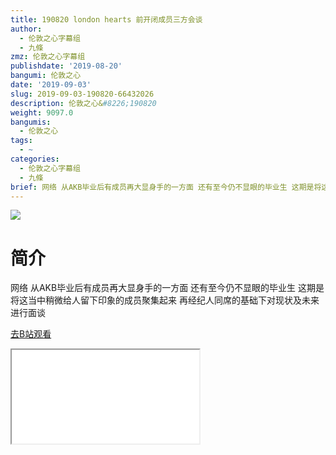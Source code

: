 ```yaml
---
title: 190820 london hearts 前开闭成员三方会谈
author:
  - 伦敦之心字幕组
  - 九條
zmz: 伦敦之心字幕组
publishdate: '2019-08-20'
bangumi: 伦敦之心
date: '2019-09-03'
slug: 2019-09-03-190820-66432026
description: 伦敦之心&#8226;190820
weight: 9097.0
bangumis:
  - 伦敦之心
tags:
  - ~
categories:
  - 伦敦之心字幕组
  - 九條
brief: 网络 从AKB毕业后有成员再大显身手的一方面 还有至今仍不显眼的毕业生 这期是将这当中稍微给人留下印象的成员聚集起来 再经纪人同席的基础下对现状及未来进行面谈
---
```

![](https://raw.githubusercontent.com/tcgriffith/owaraisite/master/static/tmpimg/3842f8e40fe93192f34c759aab7fac6c4f585c75.jpg.480.jpg)
# 简介  
网络
从AKB毕业后有成员再大显身手的一方面 还有至今仍不显眼的毕业生 这期是将这当中稍微给人留下印象的成员聚集起来 再经纪人同席的基础下对现状及未来进行面谈  

[去B站观看](https://www.bilibili.com/video/av66432026/)
<div class ="resp-container"><iframe class="testiframe" src="//player.bilibili.com/player.html?aid=66432026"", scrolling="no", allowfullscreen="true" > </iframe></div> 
